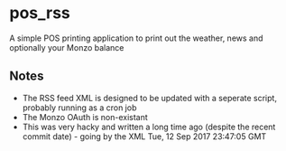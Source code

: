 # pos_rss
A simple POS printing application to print out the weather, news and optionally your Monzo balance

## Notes

- The RSS feed XML is designed to be updated with a seperate script, probably running as a cron job
- The Monzo OAuth is non-existant
- This was very hacky and written a long time ago (despite the recent commit date) - going by the XML Tue, 12 Sep 2017 23:47:05 GMT
